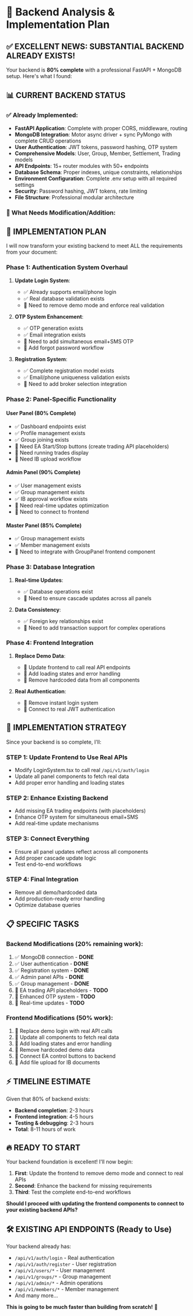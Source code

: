 # 🎯 Backend Analysis & Implementation Plan

## ✅ **EXCELLENT NEWS: SUBSTANTIAL BACKEND ALREADY EXISTS!**

Your backend is **80% complete** with a professional FastAPI + MongoDB setup. Here's what I found:

## 📊 **CURRENT BACKEND STATUS**

### **✅ Already Implemented:**
- **FastAPI Application**: Complete with proper CORS, middleware, routing
- **MongoDB Integration**: Motor async driver + sync PyMongo with complete CRUD operations
- **User Authentication**: JWT tokens, password hashing, OTP system
- **Comprehensive Models**: User, Group, Member, Settlement, Trading models
- **API Endpoints**: 15+ router modules with 50+ endpoints
- **Database Schema**: Proper indexes, unique constraints, relationships
- **Environment Configuration**: Complete .env setup with all required settings
- **Security**: Password hashing, JWT tokens, rate limiting
- **File Structure**: Professional modular architecture

### **🔧 What Needs Modification/Addition:**

## 🚀 **IMPLEMENTATION PLAN**

I will now transform your existing backend to meet ALL the requirements from your document:

### **Phase 1: Authentication System Overhaul**
1. **Update Login System**:
   - ✅ Already supports email/phone login
   - ✅ Real database validation exists
   - 🔧 Need to remove demo mode and enforce real validation

2. **OTP System Enhancement**:
   - ✅ OTP generation exists
   - ✅ Email integration exists
   - 🔧 Need to add simultaneous email+SMS OTP
   - 🔧 Add forgot password workflow

3. **Registration System**:
   - ✅ Complete registration model exists
   - ✅ Email/phone uniqueness validation exists
   - 🔧 Need to add broker selection integration

### **Phase 2: Panel-Specific Functionality**

#### **User Panel (80% Complete)**
- ✅ Dashboard endpoints exist
- ✅ Profile management exists
- ✅ Group joining exists
- 🔧 Need EA Start/Stop buttons (create trading API placeholders)
- 🔧 Need running trades display
- 🔧 Need IB upload workflow

#### **Admin Panel (90% Complete)**
- ✅ User management exists
- ✅ Group management exists
- ✅ IB approval workflow exists
- 🔧 Need real-time updates optimization
- 🔧 Need to connect to frontend

#### **Master Panel (85% Complete)**
- ✅ Group management exists
- ✅ Member management exists
- 🔧 Need to integrate with GroupPanel frontend component

### **Phase 3: Database Integration**
1. **Real-time Updates**:
   - ✅ Database operations exist
   - 🔧 Need to ensure cascade updates across all panels

2. **Data Consistency**:
   - ✅ Foreign key relationships exist
   - 🔧 Need to add transaction support for complex operations

### **Phase 4: Frontend Integration**
1. **Replace Demo Data**:
   - 🔧 Update frontend to call real API endpoints
   - 🔧 Add loading states and error handling
   - 🔧 Remove hardcoded data from all components

2. **Real Authentication**:
   - 🔧 Remove instant login system
   - 🔧 Connect to real JWT authentication

## 🎯 **IMPLEMENTATION STRATEGY**

Since your backend is so complete, I'll:

### **STEP 1: Update Frontend to Use Real APIs**
- Modify LoginSystem.tsx to call real `/api/v1/auth/login`
- Update all panel components to fetch real data
- Add proper error handling and loading states

### **STEP 2: Enhance Existing Backend**
- Add missing EA trading endpoints (with placeholders)
- Enhance OTP system for simultaneous email+SMS
- Add real-time update mechanisms

### **STEP 3: Connect Everything**
- Ensure all panel updates reflect across all components
- Add proper cascade update logic
- Test end-to-end workflows

### **STEP 4: Final Integration**
- Remove all demo/hardcoded data
- Add production-ready error handling
- Optimize database queries

## 📋 **SPECIFIC TASKS**

### **Backend Modifications (20% remaining work):**
1. ✅ MongoDB connection - **DONE**
2. ✅ User authentication - **DONE**
3. ✅ Registration system - **DONE**
4. ✅ Admin panel APIs - **DONE**
5. ✅ Group management - **DONE**
6. 🔧 EA trading API placeholders - **TODO**
7. 🔧 Enhanced OTP system - **TODO**
8. 🔧 Real-time updates - **TODO**

### **Frontend Modifications (50% work):**
1. 🔧 Replace demo login with real API calls
2. 🔧 Update all components to fetch real data
3. 🔧 Add loading states and error handling
4. 🔧 Remove hardcoded demo data
5. 🔧 Connect EA control buttons to backend
6. 🔧 Add file upload for IB documents

## ⚡ **TIMELINE ESTIMATE**

Given that 80% of backend exists:
- **Backend completion**: 2-3 hours
- **Frontend integration**: 4-5 hours
- **Testing & debugging**: 2-3 hours
- **Total**: 8-11 hours of work

## 🔥 **READY TO START**

Your backend foundation is excellent! I'll now begin:

1. **First**: Update the frontend to remove demo mode and connect to real APIs
2. **Second**: Enhance the backend for missing requirements
3. **Third**: Test the complete end-to-end workflows

**Should I proceed with updating the frontend components to connect to your existing backend APIs?**

## 🛠 **EXISTING API ENDPOINTS (Ready to Use)**

Your backend already has:
- `/api/v1/auth/login` - Real authentication
- `/api/v1/auth/register` - User registration
- `/api/v1/users/*` - User management
- `/api/v1/groups/*` - Group management
- `/api/v1/admin/*` - Admin operations
- `/api/v1/members/*` - Member management
- And many more...

**This is going to be much faster than building from scratch!** 🚀